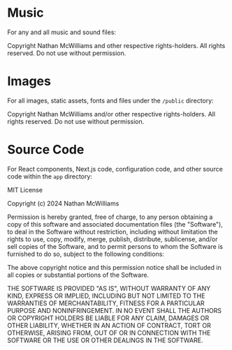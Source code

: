 # Music

For any and all music and sound files:

Copyright Nathan McWilliams and other respective rights-holders.
All rights reserved.
Do not use without permission.

# Images

For all images, static assets, fonts and files under the `/public` directory:

Copyright Nathan McWilliams and/or other respective rights-holders.
All rights reserved.
Do not use without permission.

# Source Code

For React components, Next.js code, configuration code, and other source code within the `app` directory:

MIT License

Copyright (c) 2024 Nathan McWilliams

Permission is hereby granted, free of charge, to any person obtaining a copy
of this software and associated documentation files (the "Software"), to deal
in the Software without restriction, including without limitation the rights
to use, copy, modify, merge, publish, distribute, sublicense, and/or sell
copies of the Software, and to permit persons to whom the Software is
furnished to do so, subject to the following conditions:

The above copyright notice and this permission notice shall be included in all
copies or substantial portions of the Software.

THE SOFTWARE IS PROVIDED "AS IS", WITHOUT WARRANTY OF ANY KIND, EXPRESS OR
IMPLIED, INCLUDING BUT NOT LIMITED TO THE WARRANTIES OF MERCHANTABILITY,
FITNESS FOR A PARTICULAR PURPOSE AND NONINFRINGEMENT. IN NO EVENT SHALL THE
AUTHORS OR COPYRIGHT HOLDERS BE LIABLE FOR ANY CLAIM, DAMAGES OR OTHER
LIABILITY, WHETHER IN AN ACTION OF CONTRACT, TORT OR OTHERWISE, ARISING FROM,
OUT OF OR IN CONNECTION WITH THE SOFTWARE OR THE USE OR OTHER DEALINGS IN THE
SOFTWARE.
